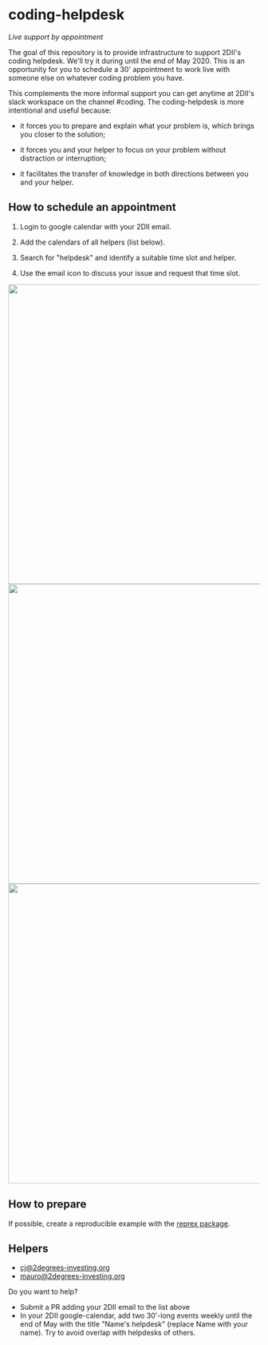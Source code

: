# coding-helpdesk

_Live support by appointment_

The goal of this repository is to provide infrastructure to support 2DII's coding helpdesk. We'll try it during until the end of May 2020. This is an opportunity for you to schedule a 30' appointment to work live with someone else on whatever coding problem you have. 

This complements the more informal support you can get anytime at 2DII's slack workspace on the channel #coding. The coding-helpdesk is more intentional and useful because:

* it forces you to prepare and explain what your problem is, which brings you closer to the solution;

* it forces you and your helper to focus on your problem without distraction or interruption;

* it facilitates the transfer of knowledge in both directions between you and your helper.



## How to schedule an appointment

1. Login to google calendar with your 2DII email.

2. Add the calendars of all helpers (list below).

3. Search for "helpdesk" and identify a suitable time slot and helper.

4. Use the email icon to discuss your issue and request that time slot.

<img src=http://i.imgur.com/OWuGDKa.png, width=600>
<img src=http://i.imgur.com/PDs47DO.png, width=600>
<img src=http://i.imgur.com/Asoduvr.png, width=600>



## How to prepare

If possible, create a reproducible example with the [reprex package](https://reprex.tidyverse.org/).



## Helpers

* cj@2degrees-investing.org
* mauro@2degrees-investing.org

Do you want to help? 
* Submit a PR adding your 2DII email to the list above
* In your 2DII google-calendar, add two 30'-long events weekly until the end of May with the title "Name's helpdesk" (replace Name with your name). Try to avoid overlap with helpdesks of others.
